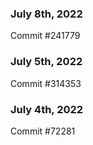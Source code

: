 ### July 8th, 2022

Commit #241779

### July 5th, 2022

Commit #314353


### July 4th, 2022

Commit #72281
